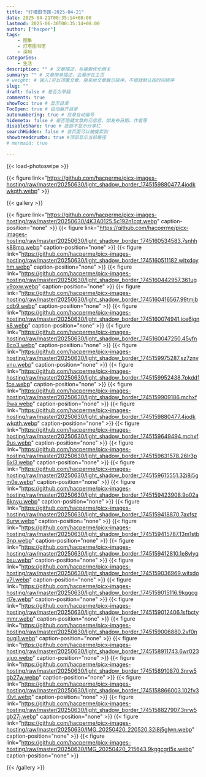 ```yaml
---
title: "灯塔图书馆-2025-04-21"
date: 2025-04-21T00:35:14+08:00
lastmod: 2025-06-30T00:35:14+08:00
author: ["hacper"]
tags:
    - 图集
    - 灯塔图书馆
    - 深圳
categories:
    - 生活
description: "" # 文章描述，与搜索优化相关
summary: "" # 文章简单描述，会展示在主页
# weight: # 输入1可以顶置文章，用来给文章展示排序，不填就默认按时间排序
slug: ""
draft: false # 是否为草稿
comments: true
showToc: true # 显示目录
TocOpen: true # 自动展开目录
autonumbering: true # 目录自动编号
hidemeta: false # 是否隐藏文章的元信息，如发布日期、作者等
disableShare: true # 底部不显示分享栏
searchHidden: false # 该页面可以被搜索到
showbreadcrumbs: true #顶部显示当前路径
# mermaid: true

---
```


{{< load-photoswipe >}}

{{< figure link="https://github.com/hacperme/picx-images-hosting/raw/master/20250630/light_shadow_border_1745159880477.4jodkwkqth.webp" >}}

{{< gallery >}}

{{< figure link="https://github.com/hacperme/picx-images-hosting/raw/master/20250630/4K3A0125.5c192n1cqt.webp" caption-position="none" >}}
{{< figure link="https://github.com/hacperme/picx-images-hosting/raw/master/20250630/light_shadow_border_1745160534583.7snhhk88mq.webp" caption-position="none" >}}
{{< figure link="https://github.com/hacperme/picx-images-hosting/raw/master/20250630/light_shadow_border_1745160511182.witxdoyhm.webp" caption-position="none" >}}
{{< figure link="https://github.com/hacperme/picx-images-hosting/raw/master/20250630/light_shadow_border_1745160442957.361ugv9oxw.webp" caption-position="none" >}}
{{< figure link="https://github.com/hacperme/picx-images-hosting/raw/master/20250630/light_shadow_border_1745160416567.99tmjbcdb9.webp" caption-position="none" >}}
{{< figure link="https://github.com/hacperme/picx-images-hosting/raw/master/20250630/light_shadow_border_1745160074941.ice6ignk8.webp" caption-position="none" >}}
{{< figure link="https://github.com/hacperme/picx-images-hosting/raw/master/20250630/light_shadow_border_1745160047250.45yfn8co3.webp" caption-position="none" >}}
{{< figure link="https://github.com/hacperme/picx-images-hosting/raw/master/20250630/light_shadow_border_1745159975287.sz7znvvnu.webp" caption-position="none" >}}
{{< figure link="https://github.com/hacperme/picx-images-hosting/raw/master/20250630/light_shadow_border_1745159952438.7pkdd1fce.webp" caption-position="none" >}}
{{< figure link="https://github.com/hacperme/picx-images-hosting/raw/master/20250630/light_shadow_border_1745159909186.mchxf9wa.webp" caption-position="none" >}}
{{< figure link="https://github.com/hacperme/picx-images-hosting/raw/master/20250630/light_shadow_border_1745159880477.4jodkwkqth.webp" caption-position="none" >}}
{{< figure link="https://github.com/hacperme/picx-images-hosting/raw/master/20250630/light_shadow_border_1745159649494.mchxf9us.webp" caption-position="none" >}}
{{< figure link="https://github.com/hacperme/picx-images-hosting/raw/master/20250630/light_shadow_border_1745159631578.26lr3p6xl3.webp" caption-position="none" >}}
{{< figure link="https://github.com/hacperme/picx-images-hosting/raw/master/20250630/light_shadow_border_1745159615551.32i8j5gm0e.webp" caption-position="none" >}}
{{< figure link="https://github.com/hacperme/picx-images-hosting/raw/master/20250630/light_shadow_border_1745159423908.9o02a6knyu.webp" caption-position="none" >}}
{{< figure link="https://github.com/hacperme/picx-images-hosting/raw/master/20250630/light_shadow_border_1745159418870.7axfsz6urw.webp" caption-position="none" >}}
{{< figure link="https://github.com/hacperme/picx-images-hosting/raw/master/20250630/light_shadow_border_1745159415787.13m1stb3np.webp" caption-position="none" >}}
{{< figure link="https://github.com/hacperme/picx-images-hosting/raw/master/20250630/light_shadow_border_1745159412810.1e8vlyqbsu.webp" caption-position="none" >}}
{{< figure link="https://github.com/hacperme/picx-images-hosting/raw/master/20250630/light_shadow_border_1745159036969.witxdoy7l.webp" caption-position="none" >}}
{{< figure link="https://github.com/hacperme/picx-images-hosting/raw/master/20250630/light_shadow_border_1745159015116.9kggcgrl7e.webp" caption-position="none" >}}
{{< figure link="https://github.com/hacperme/picx-images-hosting/raw/master/20250630/light_shadow_border_1745159012406.1sfbctymmr.webp" caption-position="none" >}}
{{< figure link="https://github.com/hacperme/picx-images-hosting/raw/master/20250630/light_shadow_border_1745159006880.2vf0npugi1.webp" caption-position="none" >}}
{{< figure link="https://github.com/hacperme/picx-images-hosting/raw/master/20250630/light_shadow_border_1745158911743.6wr023yjuo.webp" caption-position="none" >}}
{{< figure link="https://github.com/hacperme/picx-images-hosting/raw/master/20250630/light_shadow_border_1745158910870.3nrw5gb27w.webp" caption-position="none" >}}
{{< figure link="https://github.com/hacperme/picx-images-hosting/raw/master/20250630/light_shadow_border_1745158866003.102fv3i0vt.webp" caption-position="none" >}}
{{< figure link="https://github.com/hacperme/picx-images-hosting/raw/master/20250630/light_shadow_border_1745158827907.3nrw5gb27j.webp" caption-position="none" >}}
{{< figure link="https://github.com/hacperme/picx-images-hosting/raw/master/20250630/IMG_20250420_220520.32i8j5glwn.webp" caption-position="none" >}}
{{< figure link="https://github.com/hacperme/picx-images-hosting/raw/master/20250630/IMG_20250420_215643.9kggcgrl5x.webp" caption-position="none" >}}

{{< /gallery >}}